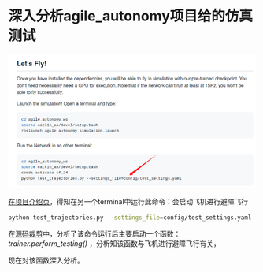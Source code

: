 # 深入分析agile_autonomy项目给的仿真测试

![a1d612d6cfaf63f2088fdd8c1ecfe358](./image/a1d612d6cfaf63f2088fdd8c1ecfe358.png)

[在项目介绍页](https://github.com/uzh-rpg/agile_autonomy/)，得知在另一个terminal中运行此命令：会启动飞机进行避障飞行

```bash
python test_trajectories.py --settings_file=config/test_settings.yaml
```

在[源码裁剪](https://github.com/Huanfiy/agile_analyze/blob/main/%E6%BA%90%E7%A0%81%E8%A3%81%E5%89%AA.md)中，分析了该命令运行后主要启动一个函数：*trainer.perform_testing()*	，分析知该函数与飞机进行避障飞行有关，

现在对该函数深入分析。

